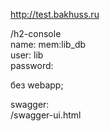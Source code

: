 http://test.bakhuss.ru

/h2-console     
name: mem:lib_db    
user: lib   
password:

без webapp;

swagger:     
/swagger-ui.html
